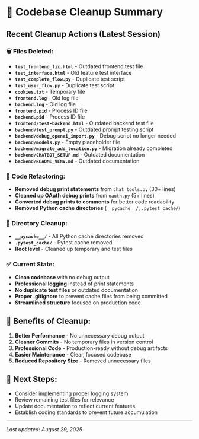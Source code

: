 # 🧹 Codebase Cleanup Summary

## **Recent Cleanup Actions (Latest Session)**

### **🗑️ Files Deleted:**
- **`test_frontend_fix.html`** - Outdated frontend test file
- **`test_interface.html`** - Old feature test interface  
- **`test_complete_flow.py`** - Duplicate test script
- **`test_user_flow.py`** - Duplicate test script
- **`cookies.txt`** - Temporary file
- **`frontend.log`** - Old log file
- **`backend.log`** - Old log file
- **`frontend.pid`** - Process ID file
- **`backend.pid`** - Process ID file
- **`frontend/test-backend.html`** - Outdated backend test file
- **`backend/test_prompt.py`** - Outdated prompt testing script
- **`backend/debug_openai_import.py`** - Debug script no longer needed
- **`backend/models.py`** - Empty placeholder file
- **`backend/migrate_add_location.py`** - Migration already completed
- **`backend/CHATBOT_SETUP.md`** - Outdated documentation
- **`backend/README_VENV.md`** - Outdated documentation

### **🔧 Code Refactoring:**
- **Removed debug print statements** from `chat_tools.py` (30+ lines)
- **Cleaned up OAuth debug prints** from `oauth.py` (5+ lines)
- **Converted debug prints to comments** for better code readability
- **Removed Python cache directories** (`__pycache__/`, `.pytest_cache/`)

### **📁 Directory Cleanup:**
- **`__pycache__/`** - All Python cache directories removed
- **`.pytest_cache/`** - Pytest cache removed
- **Root level** - Cleaned up temporary and test files

### **✅ Current State:**
- **Clean codebase** with no debug output
- **Professional logging** instead of print statements
- **No duplicate test files** or outdated documentation
- **Proper .gitignore** to prevent cache files from being committed
- **Streamlined structure** focused on production code

## **🎯 Benefits of Cleanup:**
1. **Better Performance** - No unnecessary debug output
2. **Cleaner Commits** - No temporary files in version control
3. **Professional Code** - Production-ready without debug artifacts
4. **Easier Maintenance** - Clear, focused codebase
5. **Reduced Repository Size** - Removed unnecessary files

## **📝 Next Steps:**
- Consider implementing proper logging system
- Review remaining test files for relevance
- Update documentation to reflect current features
- Establish coding standards to prevent future accumulation

---
*Last updated: August 29, 2025*
